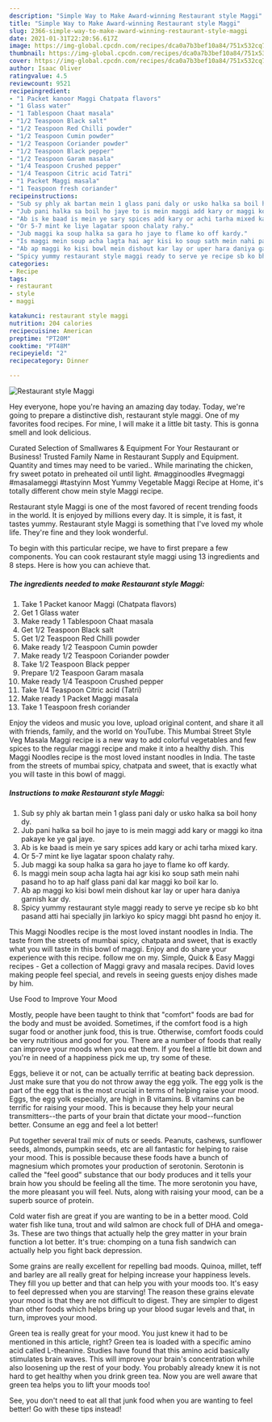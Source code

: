 ```yaml
---
description: "Simple Way to Make Award-winning Restaurant style Maggi"
title: "Simple Way to Make Award-winning Restaurant style Maggi"
slug: 2366-simple-way-to-make-award-winning-restaurant-style-maggi
date: 2021-01-31T22:20:56.617Z
image: https://img-global.cpcdn.com/recipes/dca0a7b3bef10a84/751x532cq70/restaurant-style-maggi-recipe-main-photo.jpg
thumbnail: https://img-global.cpcdn.com/recipes/dca0a7b3bef10a84/751x532cq70/restaurant-style-maggi-recipe-main-photo.jpg
cover: https://img-global.cpcdn.com/recipes/dca0a7b3bef10a84/751x532cq70/restaurant-style-maggi-recipe-main-photo.jpg
author: Isaac Oliver
ratingvalue: 4.5
reviewcount: 9521
recipeingredient:
- "1 Packet kanoor Maggi Chatpata flavors"
- "1 Glass water"
- "1 Tablespoon Chaat masala"
- "1/2 Teaspoon Black salt"
- "1/2 Teaspoon Red Chilli powder"
- "1/2 Teaspoon Cumin powder"
- "1/2 Teaspoon Coriander powder"
- "1/2 Teaspoon Black pepper"
- "1/2 Teaspoon Garam masala"
- "1/4 Teaspoon Crushed pepper"
- "1/4 Teaspoon Citric acid Tatri"
- "1 Packet Maggi masala"
- "1 Teaspoon fresh coriander"
recipeinstructions:
- "Sub sy phly ak bartan mein 1 glass pani daly or usko halka sa boil hony dy."
- "Jub pani halka sa boil ho jaye to is mein maggi add kary or maggi ko itna pakaye ke ye gal jaye."
- "Ab is ke baad is mein ye sary spices add kary or achi tarha mixed kary."
- "Or 5-7 mint ke liye lagatar spoon chalaty rahy."
- "Jub maggi ka soup halka sa gara ho jaye to flame ko off kardy."
- "Is maggi mein soup acha lagta hai agr kisi ko soup sath mein nahi pasand ho to ap half glass pani dal kar maggi ko boil kar lo."
- "Ab ap maggi ko kisi bowl mein dishout kar lay or uper hara daniya garnish kar dy."
- "Spicy yummy restaurant style maggi ready to serve ye recipe sb ko bht pasand atti hai specially jin larkiyo ko spicy maggi bht pasnd ho enjoy it."
categories:
- Recipe
tags:
- restaurant
- style
- maggi

katakunci: restaurant style maggi 
nutrition: 204 calories
recipecuisine: American
preptime: "PT20M"
cooktime: "PT48M"
recipeyield: "2"
recipecategory: Dinner

---
```



![Restaurant style Maggi](https://img-global.cpcdn.com/recipes/dca0a7b3bef10a84/751x532cq70/restaurant-style-maggi-recipe-main-photo.jpg)

Hey everyone, hope you're having an amazing day today. Today, we're going to prepare a distinctive dish, restaurant style maggi. One of my favorites food recipes. For mine, I will make it a little bit tasty. This is gonna smell and look delicious.

Curated Selection of Smallwares &amp; Equipment For Your Restaurant or Business! Trusted Family Name in Restaurant Supply and Equipment. Quantity and times may need to be varied.. While marinating the chicken, fry sweet potato in preheated oil until light. #magginoodles #vegmaggi #masalameggi #tastyinn Most Yummy Vegetable Maggi Recipe at Home, it&#39;s totally different chow mein style Maggi recipe.

Restaurant style Maggi is one of the most favored of recent trending foods in the world. It is enjoyed by millions every day. It is simple, it is fast, it tastes yummy. Restaurant style Maggi is something that I've loved my whole life. They're fine and they look wonderful.


To begin with this particular recipe, we have to first prepare a few components. You can cook restaurant style maggi using 13 ingredients and 8 steps. Here is how you can achieve that.

<!--inarticleads1-->

##### The ingredients needed to make Restaurant style Maggi:

1. Take 1 Packet kanoor Maggi (Chatpata flavors)
1. Get 1 Glass water
1. Make ready 1 Tablespoon Chaat masala
1. Get 1/2 Teaspoon Black salt
1. Get 1/2 Teaspoon Red Chilli powder
1. Make ready 1/2 Teaspoon Cumin powder
1. Make ready 1/2 Teaspoon Coriander powder
1. Take 1/2 Teaspoon Black pepper
1. Prepare 1/2 Teaspoon Garam masala
1. Make ready 1/4 Teaspoon Crushed pepper
1. Take 1/4 Teaspoon Citric acid (Tatri)
1. Make ready 1 Packet Maggi masala
1. Take 1 Teaspoon fresh coriander


Enjoy the videos and music you love, upload original content, and share it all with friends, family, and the world on YouTube. This Mumbai Street Style Veg Masala Maggi recipe is a new way to add colorful vegetables and few spices to the regular maggi recipe and make it into a healthy dish. This Maggi Noodles recipe is the most loved instant noodles in India. The taste from the streets of mumbai spicy, chatpata and sweet, that is exactly what you will taste in this bowl of maggi. 

<!--inarticleads2-->

##### Instructions to make Restaurant style Maggi:

1. Sub sy phly ak bartan mein 1 glass pani daly or usko halka sa boil hony dy.
1. Jub pani halka sa boil ho jaye to is mein maggi add kary or maggi ko itna pakaye ke ye gal jaye.
1. Ab is ke baad is mein ye sary spices add kary or achi tarha mixed kary.
1. Or 5-7 mint ke liye lagatar spoon chalaty rahy.
1. Jub maggi ka soup halka sa gara ho jaye to flame ko off kardy.
1. Is maggi mein soup acha lagta hai agr kisi ko soup sath mein nahi pasand ho to ap half glass pani dal kar maggi ko boil kar lo.
1. Ab ap maggi ko kisi bowl mein dishout kar lay or uper hara daniya garnish kar dy.
1. Spicy yummy restaurant style maggi ready to serve ye recipe sb ko bht pasand atti hai specially jin larkiyo ko spicy maggi bht pasnd ho enjoy it.


This Maggi Noodles recipe is the most loved instant noodles in India. The taste from the streets of mumbai spicy, chatpata and sweet, that is exactly what you will taste in this bowl of maggi. Enjoy and do share your experience with this recipe. follow me on my. Simple, Quick &amp; Easy Maggi recipes - Get a collection of Maggi gravy and masala recipes. David loves making people feel special, and revels in seeing guests enjoy dishes made by him. 

Use Food to Improve Your Mood


Mostly, people have been taught to think that "comfort" foods are bad for the body and must be avoided. Sometimes, if the comfort food is a high sugar food or another junk food, this is true. Otherwise, comfort foods could be very nutritious and good for you. There are a number of foods that really can improve your moods when you eat them. If you feel a little bit down and you're in need of a happiness pick me up, try some of these.

Eggs, believe it or not, can be actually terrific at beating back depression. Just make sure that you do not throw away the egg yolk. The egg yolk is the part of the egg that is the most crucial in terms of helping raise your mood. Eggs, the egg yolk especially, are high in B vitamins. B vitamins can be terrific for raising your mood. This is because they help your neural transmitters--the parts of your brain that dictate your mood--function better. Consume an egg and feel a lot better!

Put together several trail mix of nuts or seeds. Peanuts, cashews, sunflower seeds, almonds, pumpkin seeds, etc are all fantastic for helping to raise your mood. This is possible because these foods have a bunch of magnesium which promotes your production of serotonin. Serotonin is called the "feel good" substance that our body produces and it tells your brain how you should be feeling all the time. The more serotonin you have, the more pleasant you will feel. Nuts, along with raising your mood, can be a superb source of protein.

Cold water fish are great if you are wanting to be in a better mood. Cold water fish like tuna, trout and wild salmon are chock full of DHA and omega-3s. These are two things that actually help the grey matter in your brain function a lot better. It's true: chomping on a tuna fish sandwich can actually help you fight back depression. 

Some grains are really excellent for repelling bad moods. Quinoa, millet, teff and barley are all really great for helping increase your happiness levels. They fill you up better and that can help you with your moods too. It's easy to feel depressed when you are starving! The reason these grains elevate your mood is that they are not difficult to digest. They are simpler to digest than other foods which helps bring up your blood sugar levels and that, in turn, improves your mood.

Green tea is really great for your mood. You just knew it had to be mentioned in this article, right? Green tea is loaded with a specific amino acid called L-theanine. Studies have found that this amino acid basically stimulates brain waves. This will improve your brain's concentration while also loosening up the rest of your body. You probably already knew it is not hard to get healthy when you drink green tea. Now you are well aware that green tea helps you to lift your moods too!

See, you don't need to eat all that junk food when you are wanting to feel better! Go  with  these tips  instead!

